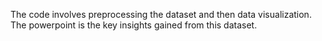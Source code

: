 The code involves preprocessing the dataset and then data visualization.
The powerpoint is the key insights gained from this dataset.
